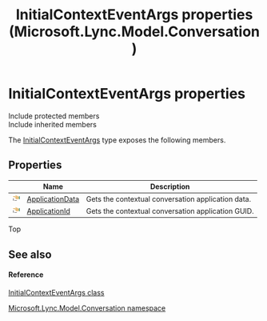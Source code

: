 ﻿---
title: InitialContextEventArgs properties (Microsoft.Lync.Model.Conversation)
TOCTitle: InitialContextEventArgs properties
ms:assetid: Properties.T:Microsoft.Lync.Model.Conversation.InitialContextEventArgs_DI_3_UC_OCS14MrefLyncWPF
ms:mtpsurl: https://msdn.microsoft.com/en-us/library/microsoft.lync.model.conversation.initialcontexteventargs_di_3_uc_ocs14mreflyncwpf_properties(v=office.15)
ms:contentKeyID: 48599427
ms.date: 07/28/2014
mtps_version: v=office.15
---

# InitialContextEventArgs properties

Include protected members  
Include inherited members  

The [InitialContextEventArgs](initialcontexteventargs-class-microsoft-lync-model-conversation_2.md) type exposes the following members.

## Properties

<table>
<thead>
<tr class="header">
<th> </th>
<th>Name</th>
<th>Description</th>
</tr>
</thead>
<tbody>
<tr class="odd">
<td><img src="images/JJ275421.pubproperty(Office.15).gif" title="Public property" alt="Public property" /></td>
<td><a href="initialcontexteventargs-applicationdata-property-microsoft-lync-model-conversation_2.md">ApplicationData</a></td>
<td>Gets the contextual conversation application data.</td>
</tr>
<tr class="even">
<td><img src="images/JJ275421.pubproperty(Office.15).gif" title="Public property" alt="Public property" /></td>
<td><a href="initialcontexteventargs-applicationid-property-microsoft-lync-model-conversation_2.md">ApplicationId</a></td>
<td>Gets the contextual conversation application GUID.</td>
</tr>
</tbody>
</table>


Top

## See also

#### Reference

[InitialContextEventArgs class](initialcontexteventargs-class-microsoft-lync-model-conversation_2.md)

[Microsoft.Lync.Model.Conversation namespace](microsoft-lync-model-conversation-namespace_2.md)

